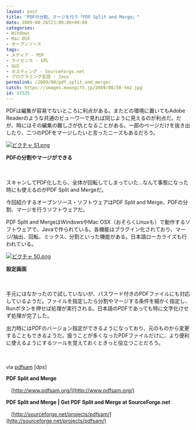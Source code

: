 ```yaml
---
layout: post
title: "PDFの分割、マージを行う「PDF Split and Merge」"
date: 2009-08-26T21:00:00+09:00
categories:
- Windows
- Mac OSX
- オープンソース
tags: 
- メディア - PDF
- ライセンス - GPL
- GUI
- ホスティング - SourceForge.net
- プログラミング言語 - Java
permalink: /2009/08/pdf_split_and_merge/
catch: https://images.moongift.jp/2009/08/50-tm2.jpg
id: 17525
---
```

PDFは編集が容易でないところに利点がある。またどの環境に置いてもAdobe Readerのような共通のビューワーで見れば同じように見えるのが利点だ。だが、時にはその編集の難しさが仇となることがある。一部のページだけを抜き出したり、二つのPDFをマージしたいと言ったニーズもあるだろう。

  

[![ピクチャ 51.png](https://images.moongift.jp/2009/08/51-tm.jpg)](https://images.moongift.jp/2009/08/51.png)  
  
**PDFの分割やマージができる**

  

　

  

スキャンしてPDF化したら、全体が回転してしまっていた…なんて事態になった時にも使えるのがPDF Split and Mergeだ。

  

今回紹介するオープンソース・ソフトウェアはPDF Split and Merge、PDFの分割、マージを行うソフトウェアだ。

  
  
<!--more-->

PDF Split and MergeはWindowsやMac OSX（おそらくLinuxも）で動作するソフトウェアで、Javaで作られている。各機能はプラグイン化されており、マージ/抽出、回転、ミックス、分割といった機能がある。日本語ローカライズも行われている。

  

[![ピクチャ 50.png](https://images.moongift.jp/2009/08/50-tm2.jpg)](https://images.moongift.jp/2009/08/502.png)  
  
**設定画面**

  

　

  

手元にはなかったので試していないが、パスワード付きのPDFファイルにも対応しているようだ。ファイルを指定したら分割やマージする条件を細かく指定し、Runボタンを押せば処理が実行される。日本語のPDFであっても特に文字化けせず処理が完了した。

  

出力時にはPDFのバージョン指定ができるようになっており、元のものから変更することもできるようだ。扱うことが多くなったPDFファイルだけに、より便利に使えるようにするツールを覚えておくときっと役立つことだろう。

  

　

  

via [pdfsam](http://dpsmac.com/6507) [dps]

  

**PDF Split and Merge**  
  
　[http://www.pdfsam.org/](http://www.pdfsam.org/)

  

**PDF Split and Merge | Get PDF Split and Merge at SourceForge.net**  
  
　[http://sourceforge.net/projects/pdfsam/](http://sourceforge.net/projects/pdfsam/)

  
